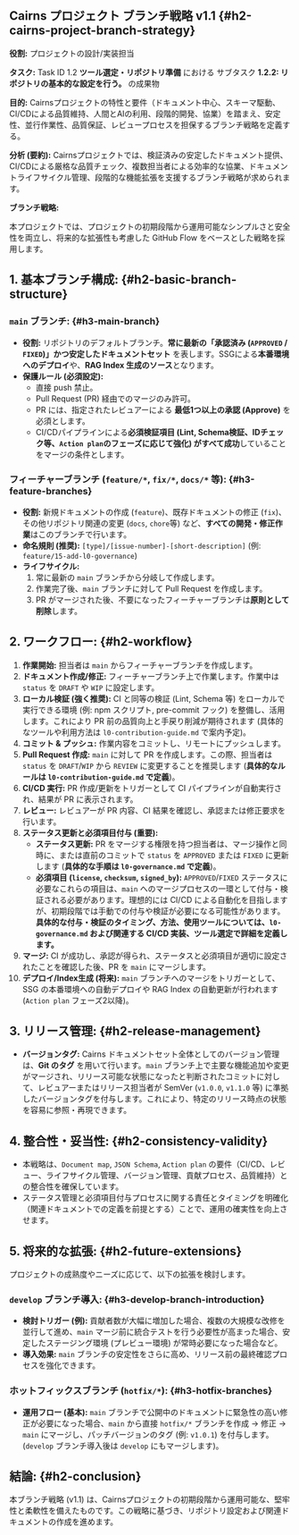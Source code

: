 ## Cairns プロジェクト ブランチ戦略 v1.1 {#h2-cairns-project-branch-strategy}

**役割:** プロジェクトの設計/実装担当

**タスク:** Task ID 1.2 **ツール選定・リポジトリ準備** における サブタスク **1.2.2: リポジトリの基本的な設定を行う。** の成果物

**目的:**
Cairnsプロジェクトの特性と要件（ドキュメント中心、スキーマ駆動、CI/CDによる品質維持、人間とAIの利用、段階的開発、協業）を踏まえ、安定性、並行作業性、品質保証、レビュープロセスを担保するブランチ戦略を定義する。

**分析 (要約):**
Cairnsプロジェクトでは、検証済みの安定したドキュメント提供、CI/CDによる厳格な品質チェック、複数担当者による効率的な協業、ドキュメントライフサイクル管理、段階的な機能拡張を支援するブランチ戦略が求められます。

**ブランチ戦略:**

本プロジェクトでは、プロジェクトの初期段階から運用可能なシンプルさと安全性を両立し、将来的な拡張性も考慮した GitHub Flow をベースとした戦略を採用します。

## 1. 基本ブランチ構成: {#h2-basic-branch-structure}

### `main` ブランチ: {#h3-main-branch}

*   **役割:** リポジトリのデフォルトブランチ。**常に最新の「承認済み (`APPROVED` / `FIXED`)」かつ安定したドキュメントセット** を表します。SSGによる**本番環境へのデプロイ**や、**RAG Index 生成のソース**となります。
*   **保護ルール (必須設定):**
    *   直接 push 禁止。
    *   Pull Request (PR) 経由でのマージのみ許可。
    *   PR には、指定されたレビュアーによる **最低1つ以上の承認 (Approve)** を必須とします。
    *   CI/CDパイプラインによる**必須検証項目 (Lint, Schema検証、IDチェック等、`Action plan`のフェーズに応じて強化) がすべて成功**していることをマージの条件とします。

### フィーチャーブランチ (`feature/*`, `fix/*`, `docs/*` 等): {#h3-feature-branches}

*   **役割:** 新規ドキュメントの作成 (`feature`)、既存ドキュメントの修正 (`fix`)、その他リポジトリ関連の変更 (`docs`, `chore`等) など、**すべての開発・修正作業**はこのブランチで行います。
*   **命名規則 (推奨):** `[type]/[issue-number]-[short-description]` (例: `feature/15-add-l0-governance`)
*   **ライフサイクル:**
    1.  常に最新の `main` ブランチから分岐して作成します。
    2.  作業完了後、`main` ブランチに対して Pull Request を作成します。
    3.  PR がマージされた後、不要になったフィーチャーブランチは**原則として削除**します。

## 2. ワークフロー: {#h2-workflow}

1.  **作業開始:** 担当者は `main` からフィーチャーブランチを作成します。
2.  **ドキュメント作成/修正:** フィーチャーブランチ上で作業します。作業中は `status` を `DRAFT` や `WIP` に設定します。
3.  **ローカル検証 (強く推奨):** CI と同等の検証 (Lint, Schema 等) をローカルで実行できる環境 (例: npm スクリプト, pre-commit フック) を整備し、活用します。これにより PR 前の品質向上と手戻り削減が期待されます (具体的なツールや利用方法は `l0-contribution-guide.md` で案内予定)。
4.  **コミット & プッシュ:** 作業内容をコミットし、リモートにプッシュします。
5.  **Pull Request 作成:** `main` に対して PR を作成します。この際、担当者は `status` を `DRAFT`/`WIP` から `REVIEW` に変更することを推奨します (**具体的なルールは `l0-contribution-guide.md` で定義**)。
6.  **CI/CD 実行:** PR 作成/更新をトリガーとして CI パイプラインが自動実行され、結果が PR に表示されます。
7.  **レビュー:** レビュアーが PR 内容、CI 結果を確認し、承認または修正要求を行います。
8.  **ステータス更新と必須項目付与 (重要):**
    *   **ステータス更新:** PR をマージする権限を持つ担当者は、マージ操作と同時に、または直前のコミットで `status` を `APPROVED` または `FIXED` に更新します (**具体的な手順は `l0-governance.md` で定義**)。
    *   **必須項目 (`license`, `checksum`, `signed_by`):** `APPROVED`/`FIXED` ステータスに必要なこれらの項目は、`main` へのマージプロセスの一環として付与・検証される必要があります。理想的には CI/CD による自動化を目指しますが、初期段階では手動での付与や検証が必要になる可能性があります。**具体的な付与・検証のタイミング、方法、使用ツールについては、`l0-governance.md` および関連する CI/CD 実装、ツール選定で詳細を定義します。**
9.  **マージ:** CI が成功し、承認が得られ、ステータスと必須項目が適切に設定されたことを確認した後、PR を `main` にマージします。
10. **デプロイ/Index生成 (将来):** `main` ブランチへのマージをトリガーとして、SSG の本番環境への自動デプロイや RAG Index の自動更新が行われます (`Action plan` フェーズ2以降)。

## 3. リリース管理: {#h2-release-management}

*   **バージョンタグ:** Cairns ドキュメントセット全体としてのバージョン管理は、**Git のタグ** を用いて行います。`main` ブランチ上で主要な機能追加や変更がマージされ、リリース可能な状態になったと判断されたコミットに対して、レビュアーまたはリリース担当者が SemVer (`v1.0.0`, `v1.1.0` 等) に準拠したバージョンタグを付与します。これにより、特定のリリース時点の状態を容易に参照・再現できます。

## 4. 整合性・妥当性: {#h2-consistency-validity}

*   本戦略は、`Document map`, `JSON Schema`, `Action plan` の要件（CI/CD、レビュー、ライフサイクル管理、バージョン管理、貢献プロセス、品質維持）との整合性を確保しています。
*   ステータス管理と必須項目付与プロセスに関する責任とタイミングを明確化（関連ドキュメントでの定義を前提とする）ことで、運用の確実性を向上させます。

## 5. 将来的な拡張: {#h2-future-extensions}

プロジェクトの成熟度やニーズに応じて、以下の拡張を検討します。

### `develop` ブランチ導入: {#h3-develop-branch-introduction}

*   **検討トリガー (例):** 貢献者数が大幅に増加した場合、複数の大規模な改修を並行して進め、`main` マージ前に統合テストを行う必要性が高まった場合、安定したステージング環境 (プレビュー環境) が常時必要になった場合など。
*   **導入効果:** `main` ブランチの安定性をさらに高め、リリース前の最終確認プロセスを強化できます。

### ホットフィックスブランチ (`hotfix/*`): {#h3-hotfix-branches}

*   **運用フロー (基本):** `main` ブランチで公開中のドキュメントに緊急性の高い修正が必要になった場合、`main` から直接 `hotfix/*` ブランチを作成 → 修正 → `main` にマージし、パッチバージョンのタグ (例: `v1.0.1`) を付与します。(`develop` ブランチ導入後は `develop` にもマージします)。

## 結論: {#h2-conclusion}

本ブランチ戦略 (v1.1) は、Cairnsプロジェクトの初期段階から運用可能な、堅牢性と柔軟性を備えたものです。この戦略に基づき、リポジトリ設定および関連ドキュメントの作成を進めます。